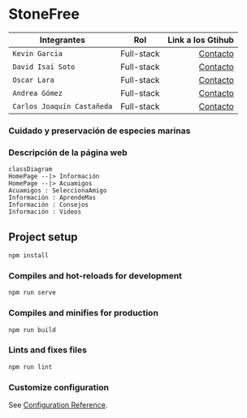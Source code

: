# StoneFree

| Integrantes                    |    Rol    |                          Link a los Gtihub |
| ------------------------------ | :--------: | -----------------------------------------: |
| `Kevin Garcia`               | Full-stack |         [Contacto](https://github.com/kegara) |
| `David Isaí Soto`           | Full-stack | [Contacto](https://github.com/DavidSotoOrtiz) |
| `Oscar Lara`                 | Full-stack |               [Contacto](https://github.com/) |
| `Andrea Gómez`              | Full-stack | [Contacto](https://github.com/andrea-liliana) |
| `Carlos Joaquín Castañeda` | Full-stack |               [Contacto](https://github.com/) |

### Cuidado y preservación de especies marinas

### Descripción de la página web

 ```mermaid
classDiagram
HomePage --|> Información
HomePage --|> Acuamigos
Acuamigos : SeleccionaAmigo
Información : AprendeMas
Información : Consejos
Información : Videos
```


## Project setup
```
npm install
```

### Compiles and hot-reloads for development
```
npm run serve
```

### Compiles and minifies for production
```
npm run build
```

### Lints and fixes files
```
npm run lint
```

### Customize configuration
See [Configuration Reference](https://cli.vuejs.org/config/).
